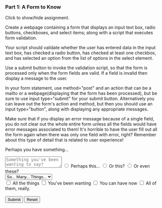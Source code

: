 ### Part 1: A Form to Know

<p id="flip">Click to show/hide assignment.</p>
<div id="panel">

Create a webpage containing a form that displays an input text box, radio buttons, checkboxes, and select items; along with a script that executes form validation.

Your script should validate whether the user has entered data in the input text box, has checked a radio button, has checked at least one checkbox, and has selected an option from the list of options in the select element.

Use a submit button to invoke the validation script, so that the form is processed only when the form fields are valid. If a field is invalid then display a message to the user.

In your form statement, use method="post" and an action that can be a mailto or a webpage(displaying that the form has been processed), but be sure to use input type="submit" for your submit button. Alternatively you can leave out the form's action and method, but then you should use an input type="button", along with displaying any appropriate messages.

Make sure that if you display an error message because of a single field, you do not clear out the whole entire form unless all the fields would have error messages associated to them! It's horrible to have the user fill out all the form again when there was only one field with error, right? Remember about this type of detail that is related to user experience!

</div>

Perhaps you have something...

<div class="row">

<form name="myform" action="mailto:wpuckett@mail.ccsf.edu" method="post" enctype="text/plain" onsubmit="return validate();">

<div class="one-half column">
  <textarea class="u-full-width" name="textBox" placeholder="Something you've been wanting to say?" id="textBox" required></textarea>
  <input type="radio" id="case1" name="meaning" value="this" required> <label for="case1">Perhaps this...</label>
  <input type="radio" id="case2" name="meaning" value="orthis" required> <label for="case2">Or this?</label> 
  <input type="radio" id="case3" name="meaning" value="these" required> <label for="case3">Or even these?</label><br>
<select name="things" id="things-select" required>
    <option value="">So... Many... Things...</option>
    <option value="within">Within</option>
    <option value="your">Your</option>
    <option value="reach">Reach</option>
    <option value="how">How</option>
    <option value="to">To</option>
    <option value="chooose">Choose?</option>
</select><br>
  <label>
    <input type="checkbox" name="allthe">
    <span class="label-body">All the things</span>
  </label>
  <label>
    <input type="checkbox" name="youvebeen">
    <span class="label-body">You've been wanting</span>
  </label>
  <label>
    <input type="checkbox" name="youcan">
    <span class="label-body">You can have now</span>
  </label>
  <label>
    <input type="checkbox" name="allof">
    <span class="label-body">All of them, really.</span>
  </label>
  <br><br>
</div>
<div class="one-half column">
<input type="submit" class="button-primary" value="Submit">
<input type="reset" value="Reset" id="reset"><br><br>
<div id="results"></div>
</div>
</form>
</div>

<script>
const validate = () => {

    document.getElementById("results").innerHTML = ""
    let valid = true;


    if ( document.myform.textBox.value == "" ) {
        document.getElementById("results").innerHTML = "Please enter your deepest thoughts in the text area.";
        valid = false;
    }
    if ( ( document.myform.meaning[0].checked == false ) && ( document.myform.meaning[1].checked == false ) && ( document.myform.meaning[2].checked == false )) {
        document.getElementById("results").innerHTML = "It'd be so nice if you would select between this, this, or these... Please.";
        valid = false;
    }
    if ( document.myform.things.selectedIndex == 0 ) {
        document.getElementById("results").innerHTML = "Dude, you gotta pick something in the drop down box.";
        valid = false;
    }
    if ( document.myform.allthe.checked == false && document.myform.youvebeen.checked == false && document.myform.youcan.checked == false && document.myform.allof.checked == false  ) {
        document.getElementById("results").innerHTML = "Please please please check at least one box.";
        valid = false;
    }

    return valid;
}

</script>

